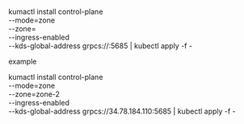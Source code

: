kumactl install control-plane \
--mode=zone \
--zone=<zone name> \
--ingress-enabled \
--kds-global-address grpcs://<global-kds-address>:5685 | kubectl apply -f -

example

kumactl install control-plane \
--mode=zone \
--zone=zone-2 \
--ingress-enabled \
--kds-global-address grpcs://34.78.184.110:5685 | kubectl apply -f -



